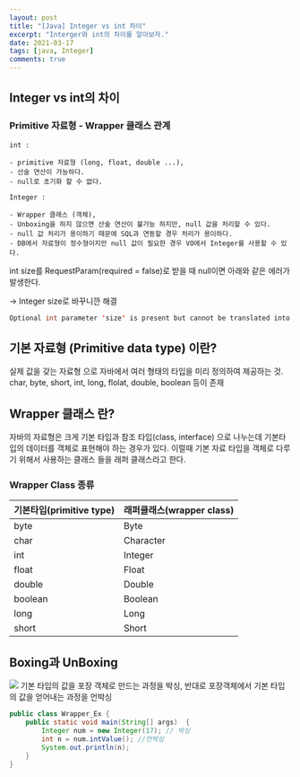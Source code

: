 ```yaml
---
layout: post
title: "[Java] Integer vs int 차이"
excerpt: "Interger와 int의 차이를 알아보자."
date: 2021-03-17
tags: [java, Integer]
comments: true
---
```


## Integer vs int의 차이

### Primitive 자료형 - Wrapper 클래스 관계 

    int : 

    - primitive 자료형 (long, float, double ...),
    - 산술 연산이 가능하다.
    - null로 초기화 할 수 없다.

    Integer :

    - Wrapper 클래스 (객체),
    - Unboxing을 하지 않으면 산술 연산이 불가능 하지만, null 값을 처리할 수 있다.
    - null 값 처리가 용이하기 때문에 SQL과 연동할 경우 처리가 용이하다.
    - DB에서 자료형이 정수형이지만 null 값이 필요한 경우 VO에서 Integer를 사용할 수 있다.

int size를 RequestParam(required = false)로 받을 때 null이면 아래와 같은 에러가 발생한다. 

→ Integer size로 바꾸니깐 해결

```java
Optional int parameter 'size' is present but cannot be translated into a null value due to being declared as a primitive type. Consider declaring it as object wrapper for the corresponding primitive type
```

## 기본 자료형 (Primitive data type) 이란?

실제 값을 갖는 자료형 으로 자바에서 여러 형태의 타입을 미리 정의하여 제공하는 것. 
char, byte, short, int, long, flolat, double, boolean 등이 존재 


## Wrapper 클래스 란?

자바의 자료형은 크게 기본 타입과 참조 타입(class, interface) 으로 나누는데 
기본타입의 데이터를 객체로 표현해야 하는 경우가 있다. 
이럴때 기본 자료 타입을 객체로 다루기 위해서 사용하는 클래스 들을 래퍼 클래스라고 한다. 

### Wrapper Class 종류
|기본타입(primitive type)|래퍼클래스(wrapper class)|
|------|---|
|byte|Byte|
|char|Character|
|int|Integer|
|float|Float|
|double|Double|
|boolean|Boolean|
|long|Long|
|short|Short|

## Boxing과 UnBoxing

<img src="https://eunmik.github.io/bonita/assets/img/210318-boxing-unboxing.png">
기본 타입의 값을 포장 객체로 만드는 과정을 박싱, 반대로 포장객체에서 기본 타입의 값을 얻어내는 과정을 언박싱

```java
public class Wrapper_Ex {
    public static void main(String[] args)  {
        Integer num = new Integer(17); // 박싱
        int n = num.intValue(); //언박싱
        System.out.println(n);
    }
}
```